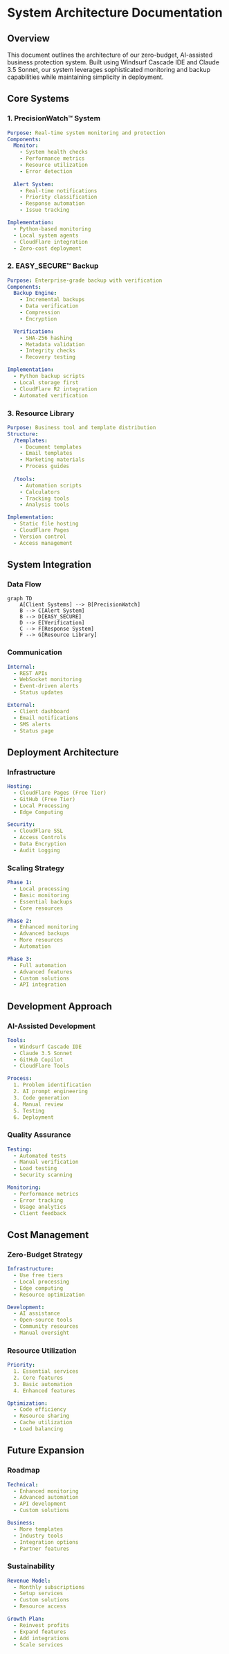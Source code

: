 # System Architecture Documentation

## Overview

This document outlines the architecture of our zero-budget, AI-assisted business protection system. Built using Windsurf Cascade IDE and Claude 3.5 Sonnet, our system leverages sophisticated monitoring and backup capabilities while maintaining simplicity in deployment.

## Core Systems

### 1. PrecisionWatch™ System
```yaml
Purpose: Real-time system monitoring and protection
Components:
  Monitor:
    - System health checks
    - Performance metrics
    - Resource utilization
    - Error detection
  
  Alert System:
    - Real-time notifications
    - Priority classification
    - Response automation
    - Issue tracking

Implementation:
  - Python-based monitoring
  - Local system agents
  - CloudFlare integration
  - Zero-cost deployment
```

### 2. EASY_SECURE™ Backup
```yaml
Purpose: Enterprise-grade backup with verification
Components:
  Backup Engine:
    - Incremental backups
    - Data verification
    - Compression
    - Encryption

  Verification:
    - SHA-256 hashing
    - Metadata validation
    - Integrity checks
    - Recovery testing

Implementation:
  - Python backup scripts
  - Local storage first
  - CloudFlare R2 integration
  - Automated verification
```

### 3. Resource Library
```yaml
Purpose: Business tool and template distribution
Structure:
  /templates:
    - Document templates
    - Email templates
    - Marketing materials
    - Process guides
  
  /tools:
    - Automation scripts
    - Calculators
    - Tracking tools
    - Analysis tools

Implementation:
  - Static file hosting
  - CloudFlare Pages
  - Version control
  - Access management
```

## System Integration

### Data Flow
```mermaid
graph TD
    A[Client Systems] --> B[PrecisionWatch]
    B --> C[Alert System]
    B --> D[EASY_SECURE]
    D --> E[Verification]
    C --> F[Response System]
    F --> G[Resource Library]
```

### Communication
```yaml
Internal:
  - REST APIs
  - WebSocket monitoring
  - Event-driven alerts
  - Status updates

External:
  - Client dashboard
  - Email notifications
  - SMS alerts
  - Status page
```

## Deployment Architecture

### Infrastructure
```yaml
Hosting:
  - CloudFlare Pages (Free Tier)
  - GitHub (Free Tier)
  - Local Processing
  - Edge Computing

Security:
  - CloudFlare SSL
  - Access Controls
  - Data Encryption
  - Audit Logging
```

### Scaling Strategy
```yaml
Phase 1:
  - Local processing
  - Basic monitoring
  - Essential backups
  - Core resources

Phase 2:
  - Enhanced monitoring
  - Advanced backups
  - More resources
  - Automation

Phase 3:
  - Full automation
  - Advanced features
  - Custom solutions
  - API integration
```

## Development Approach

### AI-Assisted Development
```yaml
Tools:
  - Windsurf Cascade IDE
  - Claude 3.5 Sonnet
  - GitHub Copilot
  - CloudFlare Tools

Process:
  1. Problem identification
  2. AI prompt engineering
  3. Code generation
  4. Manual review
  5. Testing
  6. Deployment
```

### Quality Assurance
```yaml
Testing:
  - Automated tests
  - Manual verification
  - Load testing
  - Security scanning

Monitoring:
  - Performance metrics
  - Error tracking
  - Usage analytics
  - Client feedback
```

## Cost Management

### Zero-Budget Strategy
```yaml
Infrastructure:
  - Use free tiers
  - Local processing
  - Edge computing
  - Resource optimization

Development:
  - AI assistance
  - Open-source tools
  - Community resources
  - Manual oversight
```

### Resource Utilization
```yaml
Priority:
  1. Essential services
  2. Core features
  3. Basic automation
  4. Enhanced features

Optimization:
  - Code efficiency
  - Resource sharing
  - Cache utilization
  - Load balancing
```

## Future Expansion

### Roadmap
```yaml
Technical:
  - Enhanced monitoring
  - Advanced automation
  - API development
  - Custom solutions

Business:
  - More templates
  - Industry tools
  - Integration options
  - Partner features
```

### Sustainability
```yaml
Revenue Model:
  - Monthly subscriptions
  - Setup services
  - Custom solutions
  - Resource access

Growth Plan:
  - Reinvest profits
  - Expand features
  - Add integrations
  - Scale services
```
